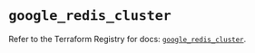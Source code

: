 # `google_redis_cluster`

Refer to the Terraform Registry for docs: [`google_redis_cluster`](https://registry.terraform.io/providers/hashicorp/google-beta/5.28.0/docs/resources/google_redis_cluster).
